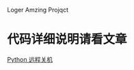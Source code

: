 Loger Amzing Projqct
# 代码详细说明请看文章

[Python 远程关机](https://mp.weixin.qq.com/s/RSod4XWxyzL32eNcrXLjUQ)

